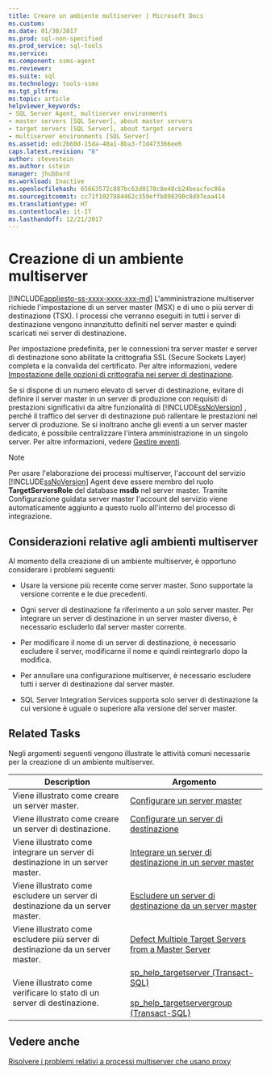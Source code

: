 ```yaml
---
title: Creare un ambiente multiserver | Microsoft Docs
ms.custom: 
ms.date: 01/30/2017
ms.prod: sql-non-specified
ms.prod_service: sql-tools
ms.service: 
ms.component: ssms-agent
ms.reviewer: 
ms.suite: sql
ms.technology: tools-ssms
ms.tgt_pltfrm: 
ms.topic: article
helpviewer_keywords:
- SQL Server Agent, multiserver environments
- master servers [SQL Server], about master servers
- target servers [SQL Server], about target servers
- multiserver environments [SQL Server]
ms.assetid: edc2b60d-15da-40a1-8ba3-f1d473366ee6
caps.latest.revision: "6"
author: stevestein
ms.author: sstein
manager: jhubbard
ms.workload: Inactive
ms.openlocfilehash: 65663572c887bc63d0178c8e48cb24beacfec86a
ms.sourcegitcommit: cc71f1027884462c359effb898390c8d97eaa414
ms.translationtype: HT
ms.contentlocale: it-IT
ms.lasthandoff: 12/21/2017
---
```

# <a name="create-a-multiserver-environment"></a>Creazione di un ambiente multiserver
[!INCLUDE[appliesto-ss-xxxx-xxxx-xxx-md](../../includes/appliesto-ss-xxxx-xxxx-xxx-md.md)] L'amministrazione multiserver richiede l'impostazione di un server master (MSX) e di uno o più server di destinazione (TSX). I processi che verranno eseguiti in tutti i server di destinazione vengono innanzitutto definiti nel server master e quindi scaricati nei server di destinazione.  
  
Per impostazione predefinita, per le connessioni tra server master e server di destinazione sono abilitate la crittografia SSL (Secure Sockets Layer) completa e la convalida del certificato. Per altre informazioni, vedere [Impostazione delle opzioni di crittografia nei server di destinazione](../../ssms/agent/set-encryption-options-on-target-servers.md).  
  
Se si dispone di un numero elevato di server di destinazione, evitare di definire il server master in un server di produzione con requisiti di prestazioni significativi da altre funzionalità di [!INCLUDE[ssNoVersion](../../includes/ssnoversion_md.md)] , perché il traffico del server di destinazione può rallentare le prestazioni nel server di produzione. Se si inoltrano anche gli eventi a un server master dedicato, è possibile centralizzare l'intera amministrazione in un singolo server. Per altre informazioni, vedere [Gestire eventi](../../ssms/agent/manage-events.md).  
  
> [!NOTE]  
> Per usare l'elaborazione dei processi multiserver, l'account del servizio [!INCLUDE[ssNoVersion](../../includes/ssnoversion_md.md)] Agent deve essere membro del ruolo **TargetServersRole** del database **msdb** nel server master. Tramite Configurazione guidata server master l'account del servizio viene automaticamente aggiunto a questo ruolo all'interno del processo di integrazione.  
  
## <a name="considerations-for-multiserver-environments"></a>Considerazioni relative agli ambienti multiserver  
  
Al momento della creazione di un ambiente multiserver, è opportuno considerare i problemi seguenti:  
  
-   Usare la versione più recente come server master. Sono supportate la versione corrente e le due precedenti.

-   Ogni server di destinazione fa riferimento a un solo server master. Per integrare un server di destinazione in un server master diverso, è necessario escluderlo dal server master corrente.  
  
-   Per modificare il nome di un server di destinazione, è necessario escludere il server, modificarne il nome e quindi reintegrarlo dopo la modifica.  
  
-   Per annullare una configurazione multiserver, è necessario escludere tutti i server di destinazione dal server master.  
  
-   SQL Server Integration Services supporta solo server di destinazione la cui versione è uguale o superiore alla versione del server master.  
  
## <a name="related-tasks"></a>Related Tasks  
Negli argomenti seguenti vengono illustrate le attività comuni necessarie per la creazione di un ambiente multiserver.  
  
|Description|Argomento|  
|---------------|---------|  
|Viene illustrato come creare un server master.|[Configurare un server master](../../ssms/agent/make-a-master-server.md)|  
|Viene illustrato come creare un server di destinazione.|[Configurare un server di destinazione](../../ssms/agent/make-a-target-server.md)|  
|Viene illustrato come integrare un server di destinazione in un server master.|[Integrare un server di destinazione in un server master](../../ssms/agent/enlist-a-target-server-to-a-master-server.md)|  
|Viene illustrato come escludere un server di destinazione da un server master.|[Escludere un server di destinazione da un server master](../../ssms/agent/defect-a-target-server-from-a-master-server.md)|  
|Viene illustrato come escludere più server di destinazione da un server master.|[Defect Multiple Target Servers from a Master Server](../../ssms/agent/defect-multiple-target-servers-from-a-master-server.md)|  
|Viene illustrato come verificare lo stato di un server di destinazione.|[sp_help_targetserver (Transact-SQL)](http://msdn.microsoft.com/en-us/f841d3bd-901a-4980-ad0b-1c6eeba3f717)<br /><br />[sp_help_targetservergroup (Transact-SQL)](http://msdn.microsoft.com/en-us/ec3a4a68-b591-431c-9518-053ede522d0c)|  
  
## <a name="see-also"></a>Vedere anche  
[Risolvere i problemi relativi a processi multiserver che usano proxy](../../ssms/agent/troubleshoot-multiserver-jobs-that-use-proxies.md)  
  
